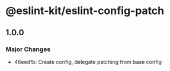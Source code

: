 # @eslint-kit/eslint-config-patch

## 1.0.0
### Major Changes

- 46eedfb: Create config, delegate patching from base config
